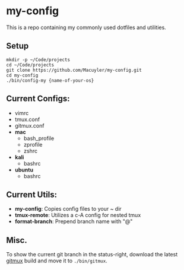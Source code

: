 # my-config
This is a repo containing my commonly used dotfiles and utilities.

## Setup
```
mkdir -p ~/Code/projects
cd ~/Code/projects
git clone https://github.com/Macuyler/my-config.git
cd my-config
./bin/config-my {name-of-your-os}
```

## Current Configs:
 - vimrc
 - tmux.conf
 - gitmux.conf
 - **mac**
   - bash_profile
   - zprofile
   - zshrc
 - **kali**
   - bashrc
 - **ubuntu**
   - bashrc
   
## Current Utils:
 - **my-config**: Copies config files to your ~ dir
 - **tmux-remote**: Utilizes a c-A config for nested tmux
 - **format-branch**: Prepend branch name with "@"

## Misc.
To show the current git branch in the status-right, download the latest [gitmux](https://github.com/arl/gitmux/releases) build and move it to `./bin/gitmux`.


